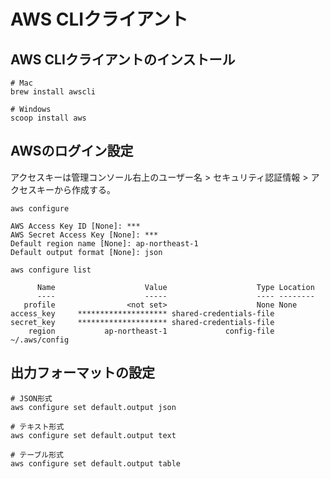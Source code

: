 # AWS CLIクライアント

## AWS CLIクライアントのインストール
```shell
# Mac
brew install awscli

# Windows
scoop install aws
```

## AWSのログイン設定
アクセスキーは管理コンソール右上のユーザー名 > セキュリティ認証情報 > アクセスキーから作成する。

```shell
aws configure

AWS Access Key ID [None]: ***
AWS Secret Access Key [None]: ***
Default region name [None]: ap-northeast-1
Default output format [None]: json

aws configure list

      Name                    Value                    Type Location
      ----                    -----                    ---- --------
   profile                <not set>                    None None
access_key     ******************** shared-credentials-file
secret_key     ******************** shared-credentials-file
    region           ap-northeast-1             config-file ~/.aws/config
```

## 出力フォーマットの設定
```shell
# JSON形式
aws configure set default.output json

# テキスト形式
aws configure set default.output text

# テーブル形式
aws configure set default.output table
```
